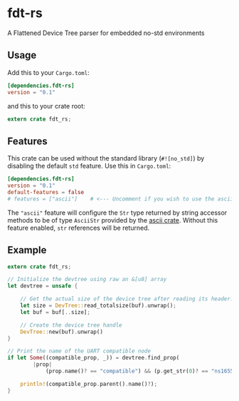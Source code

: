 # fdt-rs

A Flattened Device Tree parser for embedded no-std environments

## Usage

Add this to your `Cargo.toml`:

```toml
[dependencies.fdt-rs]
version = "0.1"
```

and this to your crate root:

```rust
extern crate fdt_rs;
```

## Features

This crate can be used without the standard library (`#![no_std]`) by disabling
the default `std` feature. Use this in `Cargo.toml`:

```toml
[dependencies.fdt-rs]
version = "0.1"
default-features = false
# features = ["ascii"]    # <--- Uncomment if you wish to use the ascii crate for str's
```

The `"ascii"` feature will configure the `Str` type returned by string accessor
methods to be of type `AsciiStr` provided by the [ascii crate](https://docs.rs/ascii/1.0.0/ascii/).
Without this feature enabled, `str` references will be returned.

## Example

```rust
extern crate fdt_rs;

// Initialize the devtree using raw an &[u8] array
let devtree = unsafe {

    // Get the actual size of the device tree after reading its header.
    let size = DevTree::read_totalsize(buf).unwrap();
    let buf = buf[..size];

    // Create the device tree handle
    DevTree::new(buf).unwrap()
}

// Print the name of the UART compatible node
if let Some((compatible_prop, _)) = devtree.find_prop(
        |prop|
            (prop.name()? == "compatible") && (p.get_str(0)? == "ns16550a")) {

    println!(compatible_prop.parent().name()?);
}
```
